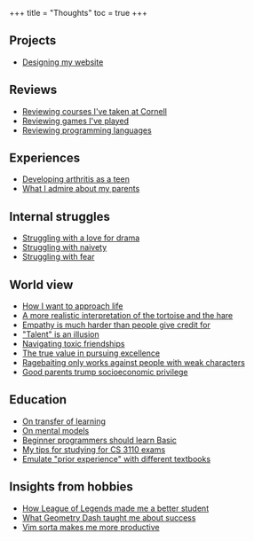 +++
title = "Thoughts"
toc = true
+++
## Projects 
<!-- - [On settling on tools to use](finding-tools) -->
<!-- - [Choosing a text editor](choosing-a-text-editor) -->
- [Designing my website](projects/designing-my-website)

## Reviews
- [Reviewing courses I've taken at Cornell](cornell-courses)
- [Reviewing games I've played](my-thoughts-on-games)
- [Reviewing programming languages](reviews/programming-languages)

## Experiences
<!-- TODO: - [I joined a hardware-focused project team, despite being a "software person"] -->
- [Developing arthritis as a teen](teenage-arthritis)
- [What I admire about my parents](experiences/admiring-parents)
<!-- - I once gave up on math -->
<!-- - All my friends were gifted kids, I was not -->
<!-- - My relationship with talent -->
<!-- - [I once gave up on math](giving-up-on-math) -->
<!-- - [All my friends were gifted kids, I wasn't](gifted-friends-ungifted-me) -->
<!-- TODO: My younger brother developed my patience -->
<!-- - [Struggling with getting a good sleep schedule](struggling-with-sleep) -->
<!-- - [What does it mean to be a good person?](what-is-a-good-person) -->
## Internal struggles
- [Struggling with a love for drama](struggles/drama)
- [Struggling with naivety](struggles/naivety)
- [Struggling with fear](struggles/fear)
<!-- - [Struggling with a lack of talent](struggling-with-talent) -->
<!-- - [Struggling with pride](struggling-with-pride) -->

## World view
- [How I want to approach life](my-approach-in-life)
- [A more realistic interpretation of the tortoise and the hare](turtle-and-bunny)
- [Empathy is much harder than people give credit for](empathy-is-hard)
- ["Talent" is an illusion](illusion-of-talent)
- [Navigating toxic friendships](toxic-friendships)
- [The true value in pursuing excellence](world-view/pursuit-of-excellence)
- [Ragebaiting only works against people with weak characters](ragebait-and-character)
- [Good parents trump socioeconomic privilege](parents-over-socioeconomic)
<!-- TODO: Achieving awareness is 50% of the work done. -->

## Education
- [On transfer of learning](learning-transfer)
- [On mental models](mental-models)
- [Beginner programmers should learn Basic](basic-is-peak)
- [My tips for studying for CS 3110 exams](education/studying-for-cs3110-exams)
- [Emulate "prior experience" with different textbooks](education/emulate-prior-exp-with-textbooks)

## Insights from hobbies
- [How League of Legends made me a better student](lol-makes-you-better-at-school)
- [What Geometry Dash taught me about success](geometry-dash-and-success)
- [Vim sorta makes me more productive](vim-and-productivity)
<!-- - [Mentors are overpowered in life and completely slept on](mentors-are-op) -->

<!-- asian american experience -->

